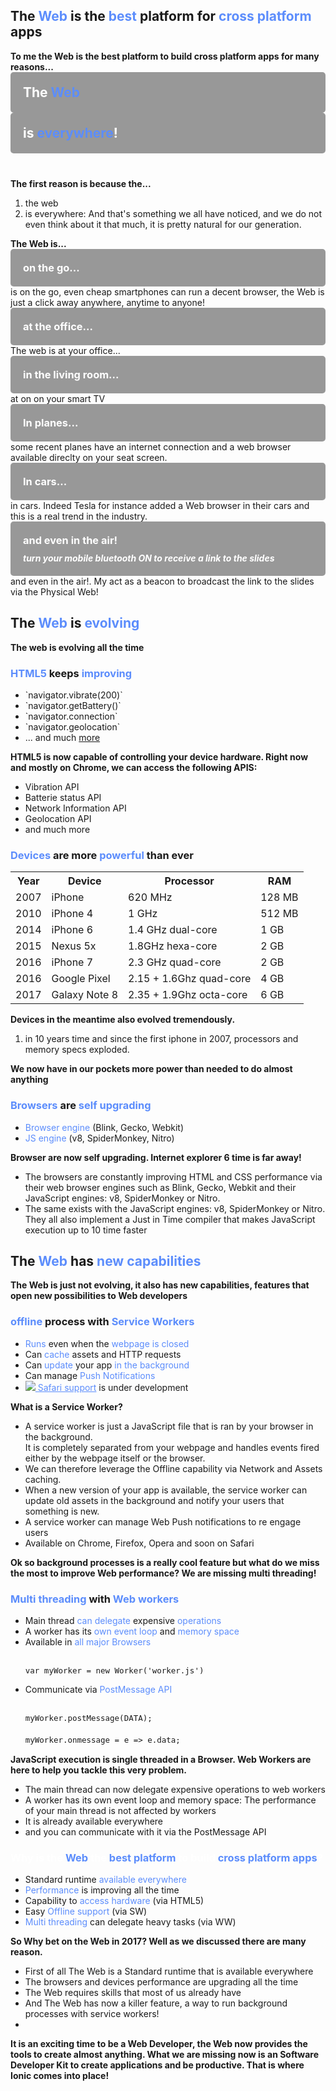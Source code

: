 <section>
    <h2>The <span style="color: #5c8dfc">Web</span> is the <span style="color: #5c8dfc">best</span> platform for <span style="color: #5c8dfc">cross platform</span> apps</h2>
    <aside class="notes">
        <b>To me the Web is the best platform to build cross platform apps for many reasons...</b>
    </aside>
</section>

<!-- WEB EVERYWHERE  -->

<section data-background-image="../../img/meme/everywhere.png" class="stretch">
    <div layout="column" layout-align="space-between center" h100>
        <div class="fragment" style="background-color: rgba(0, 0, 0, 0.4); padding: 20px; border-radius: 5px;">
            <h1 style="color:#fff; margin:0">The <span style="color: #5c8dfc">Web</span></h1>
        </div>
        <span flex></span>
        <div class="fragment" style="background-color: rgba(0, 0, 0, 0.4); padding: 20px; border-radius: 5px; margin-bottom: 40px">
            <h1 style="color:#fff; margin:0">is <span style="color: #5c8dfc">everywhere</span>!</h1>
        </div>
    </div>
    <aside class="notes">
        <b>The first reason is because the...</b>
        <ol>
            <li>the web</li>
            <li>is everywhere: And that's something we all have noticed, and we do not even think about it that much, it is pretty natural for our generation. </li>
        </ol>
        <b>The Web is...</b>
    </aside>
</section>

<section data-background-video="./img/mobiles.mp4" data-background-video-loop data-background-color="#fff" data-background-video-playbackRate="0.7" data-background-style="cover">
    <div layout="column" layout-align="center center" h100>
       <div style="background-color: rgba(0, 0, 0, 0.4); padding: 20px; border-radius: 5px;">
            <h3 style="color:#fff; margin:0">on the go...</h3>
        </div>
    </div>
    <aside class="notes">
        is on the go, even cheap smartphones can run a decent browser, the Web is just a click away anywhere, anytime to anyone!
    </aside>
</section>

<section data-background-video="./img/office_cat.mp4" data-background-video-loop data-background-color="#fff" data-background-style="cover">
    <div layout="column" layout-align="center center" h100>
       <div style="background-color: rgba(0, 0, 0, 0.4); padding: 20px; border-radius: 5px;">
            <h3 style="color:#fff; margin:0">at the office...</h3>
        </div>
    </div>
    <aside class="notes">
        The web is at your office...
    </aside>
</section>

<section data-background-video="./img/tv.mp4" data-background-video-loop data-background-color="#fff" data-background-style="cover">
    <div layout="column" layout-align="center center" h100>
       <div style="background-color: rgba(0, 0, 0, 0.4); padding: 20px; border-radius: 5px;">
            <h3 style="color:#fff; margin:0">in the living room...</h3>
        </div>
    </div>
    <aside class="notes">
        at on on your smart TV
    </aside>
</section>

<section data-background-image="./img/plane_seets.jpg" class="stretch">
    <div layout="column" layout-align="center center" h100>
       <div style="background-color: rgba(0, 0, 0, 0.4); padding: 20px; border-radius: 5px;">
            <h3 style="color:#fff; margin:0">In planes...</h3>
        </div>
    </div>
    <aside class="notes">
        some recent planes have an internet connection and a web browser available direclty on your seat screen.
    </aside>
</section>

<section data-background-image="./img/tesla_dashboard.jpg" class="stretch">
    <div layout="column" layout-align="center center" h100>
       <div style="background-color: rgba(0, 0, 0, 0.4); padding: 20px; border-radius: 5px;">
            <h3 style="color:#fff; margin:0">In cars...</h3>
        </div>
    </div>
    <aside class="notes">
        in cars. Indeed Tesla for instance added a Web browser in their cars and this is a real trend in the industry.
    </aside>
</section>

<section data-background-video="./img/in-the-air.mp4" data-background-video-loop data-background-color="#95b1ec" data-background-video-playbackRate="0.7" data-background-style="cover">
    <div layout="column" layout-align="center center" h100>
       <div style="background-color: rgba(0, 0, 0, 0.4); padding: 20px; border-radius: 5px;">
            <h3 style="color:#fff; margin:0 0 10px 0">and even in the air!</h3>
            <h5 style="color:#fff; margin:0">turn your mobile bluetooth ON to receive a link to the slides</h5>
        </div>
    </div>
    <aside class="notes">
        and even in the air!. My act as a beacon to broadcast the link to the slides via the Physical Web!
    </aside>
</section>

<!-- EVOLUTION  -->

<section>
    <h2>The <span style="color: #5c8dfc">Web</span> is <span style="color: #5c8dfc">evolving</span></h2>
    <aside class="notes">
        <b>The web is evolving all the time</b>
    </aside>
</section>

<section>
    <h3><span style="color: #5c8dfc">HTML5</span> keeps <span style="color: #5c8dfc">improving</span></h3>
    <ul >
        <li class="fragment">`navigator.vibrate(200)`</li>
        <li class="fragment">`navigator.getBattery()`</li>
        <li class="fragment">`navigator.connection`</li>
        <li class="fragment">`navigator.geolocation`</li>
        <li class="fragment">... and much <a href="http://mobilehtml5.org/" target="_blank">more</a></li>
    </ul>
    <aside class="notes">
        <b>HTML5 is now capable of controlling your device hardware. Right now and mostly on Chrome, we can access the following APIS:</b>
        <ul>
            <li>Vibration API</li>
            <li>Batterie status API</li>
            <li>Network Information API</li>
            <li>Geolocation API</li>
            <li>and much more</li>
        </ul>
    </aside>
</section>

<section data-background-video="./img/iphone_evolution.mp4" data-background-video-loop data-background-color="#fff"  class="stretch video-opacity-30">
    <div layout="column" layout-align="center center" h100>
       <h3><span style="color: #5c8dfc">Devices</span> are more <span style="color: #5c8dfc">powerful</span> than ever</h3>
        <table class="fragment">
            <tr >
                <th>Year</th>
                <th>Device</th>
                <th>Processor</th>
                <th>RAM</th>
            </tr>
            <tr >
                <td>2007</td>
                <td>iPhone</td>
                <td>620 MHz</td>
                <td>128 MB</td>
            </tr>
            <tr>
                <td>2010</td>
                <td>iPhone 4</td>
                <td>1 GHz</td>
                <td>512 MB</td>
            </tr>
            <tr>
                <td>2014</td>
                <td>iPhone 6</td>
                <td>1.4 GHz dual-core</td>
                <td>1 GB</td>
            </tr>
            <tr >
                <td>2015</td>
                <td>Nexus 5x</td>
                <td>1.8GHz hexa-core </td>
                <td>2 GB</td>
            </tr>
            <tr>
                <td>2016</td>
                <td>iPhone 7</td>
                <td>2.3 GHz quad-core</td>
                <td>2 GB</td>
            </tr>
            <tr >
                <td>2016</td>
                <td>Google Pixel</td>
                <td>2.15 + 1.6Ghz quad-core</td>
                <td>4 GB</td>
            </tr>
            <tr >
                <td>2017</td>
                <td>Galaxy Note 8</td>
                <td>2.35 + 1.9Ghz octa-core</td>
                <td>6 GB</td>
            </tr>
        </table>
    </div>
    <aside class="notes">
        <b>Devices in the meantime also evolved tremendously. </b>
        <ol>
            <li>in 10 years time and since the first iphone in 2007, processors and memory specs exploded.</li>
        </ol>
        <b>We now have in our pockets more power than needed to do almost anything</b>
    </aside>
</section>

<section>
        <h3><span style="color: #5c8dfc">Browsers</span> are <span style="color: #5c8dfc">self upgrading</span> </h3>
        <ul>
            <li class="fragment"><span style="color: #5c8dfc">Browser engine</span> (Blink, Gecko, Webkit)</li>
            <li class="fragment"><span style="color: #5c8dfc">JS engine</span> (v8, SpiderMonkey, Nitro)</li>
        </ul>
    <aside class="notes">
        <b>Browser are now self upgrading. Internet explorer 6 time is far away!</b>
        <ul>
            <li>The browsers are constantly improving HTML and CSS performance via their web browser engines such as Blink, Gecko, Webkit and their JavaScript engines: v8, SpiderMonkey or Nitro.</li>
            <li>The same exists with the JavaScript engines: v8, SpiderMonkey or Nitro. They all also implement a Just in Time compiler that makes JavaScript execution up to 10 time faster</li>
        </ul>
        <b></b>
    </aside>
</section>


<!-- EVOLUTION  -->

<section>
    <h2>The <span style="color: #5c8dfc">Web</span> has <span style="color: #5c8dfc">new capabilities</span></h2>
    <aside class="notes">
        <b>The Web is just not evolving, it also has new capabilities, features that open new possibilities to Web developers</b>
    </aside>
</section>

<section>
    <h3><span style="color: #5c8dfc">offline</span> process with <span style="color: #5c8dfc">Service Workers</span></h3>
    <ul>
        <li class="fragment"><span style="color: #5c8dfc">Runs</span> even when the <span style="color: #5c8dfc">webpage is closed</span></li>
        <li class="fragment">Can <span style="color: #5c8dfc">cache</span> assets and HTTP requests</li>
        <li class="fragment">Can <span style="color: #5c8dfc">update</span> your app <span style="color: #5c8dfc">in the background</span></li>
        <li class="fragment">Can manage <span style="color: #5c8dfc">Push Notifications</span></li>
        <li class="fragment"><img src="../../img/new.gif" style="margin:0" class="img-plain"/><a href="https://webkit.org/status/#specification-service-workers" target="_blank" style="color: #5c8dfc"> Safari support</a> is under development</li>
    </ul>
    <aside class="notes">
        <b>What is a Service Worker?</b>
        <ul>
            <li>A service worker is just a JavaScript file that is ran by your browser in the background. <br/>It is completely separated from your webpage and handles events fired either by the webpage itself or the browser.</li>
            <li>We can therefore leverage the Offline capability via Network and Assets caching.</li>
            <li>When a new version of your app is available, the service worker can update old assets in the background and notify your users that something is new.</li>
            <li>A service worker can manage Web Push notifications to re engage users</li>
            <li>Available on Chrome, Firefox, Opera and soon on Safari</li>
        </ul>
        <b>Ok so background processes is a really cool feature but what do we miss the most to improve Web performance? We are missing multi threading!</b>
    </aside>
</section>

<section>
    <h3><span style="color: #5c8dfc">Multi threading</span> with <span style="color: #5c8dfc">Web workers</span></h3>
    <ul>
        <li class="fragment">Main thread <span style="color: #5c8dfc">can delegate</span> expensive <span style="color: #5c8dfc">operations</span></li>
        <li class="fragment">A worker has its <span style="color: #5c8dfc">own event loop</span> and <span style="color: #5c8dfc">memory space</span></li>
        <li class="fragment">Available in <span style="color: #5c8dfc">all major Browsers</span>
<pre style="font-size: 105%;"><code class="shell" data-trim>
var myWorker = new Worker('worker.js')
</code></pre>
        </li>
        <li class="fragment">Communicate via <span style="color: #5c8dfc">PostMessage API</span>
<pre style="font-size: 105%;"><code class="shell" data-trim>
myWorker.postMessage(DATA);
</code></pre>
<pre style="font-size: 105%; margin-top: -2%"><code class="shell" data-trim>
myWorker.onmessage = e => e.data;
</code></pre>
        </li>
    </ul>
    <aside class="notes">
        <b>JavaScript execution is single threaded in a Browser. Web Workers are here to help you tackle this very problem.</b>
        <ul>
            <li>The main thread can now delegate expensive operations to web workers</li>
            <li>A worker has its own event loop and memory space: The performance of your main thread is not affected by workers</li>
            <li>It is already available everywhere</li>
            <li>and you can communicate with it via the PostMessage API</li>
        </ul>
        <b></b>
    </aside>
</section>

<!-- CONCLUSION  -->

<section>
    <h3 style="color:#fff;">Why is the <span style="color: #5c8dfc">Web</span> the <span style="color: #5c8dfc">best platform</span> to build <span style="color: #5c8dfc">cross platform apps</span>?</h3>
    <ul>
        <li class="fragment">Standard runtime <span style="color: #5c8dfc">available everywhere</span></li>
        <li class="fragment"><span style="color: #5c8dfc">Performance</span> is improving all the time</li>
        <li class="fragment">Capability to <span style="color: #5c8dfc">access hardware</span> (via HTML5)</li>
        <li class="fragment">Easy <span style="color: #5c8dfc">Offline support</span> (via SW)</li>
        <li class="fragment"><span style="color: #5c8dfc">Multi threading</span> can delegate heavy tasks (via WW)</li>
    </ul>
    <aside class="notes">
        <b>So Why bet on the Web in 2017? Well as we discussed there are many reason.</b>
        <ul>
            <li>First of all The Web is a Standard runtime that is available everywhere</li>
            <li>The browsers and devices performance are upgrading all the time</li>
            <li>The Web requires skills that most of us already have</li>
            <li>And The Web has now a killer feature, a way to run background processes with service workers!</li>
            <li></li>
        </ul>
        <b>It is an exciting time to be a Web Developer, the Web now provides the tools to create almost anything. What we are missing now is an Software Developer Kit to create applications and be productive. That is where Ionic comes into place!</b>
    </aside>
</section>